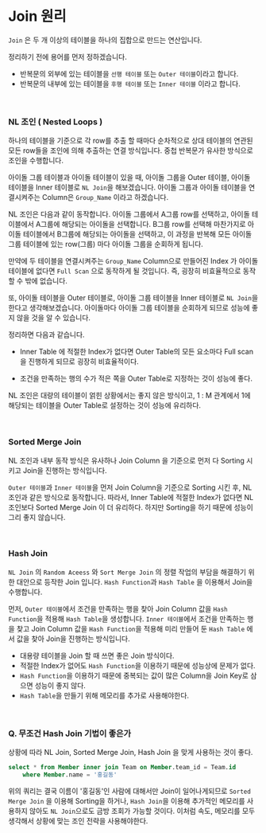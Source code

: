 # Join  원리

 `Join` 은 두 개 이상의 테이블을 하나의 집합으로 만드는 연산입니다.

 정리하기 전에 용어를 먼저 정하겠습니다.

- 반복문의 외부에 있는 테이블을 `선행 테이블` 또는 `Outer 테이블`이라고 합니다.
- 반복문의 내부에 있는 테이블을 `후행 테이블` 또는 `Inner 테이블` 이라고 합니다.

<br>

### NL 조인 ( Nested Loops )

 하나의 테이블을 기준으로 각 row를 추출 할 때마다 순차적으로 상대 테이블의 연관된 모든 row들을 조인에 의해 추출하는 연결 방식입니다. 중첩 반복문가 유사한 방식으로 조인을 수행합니다.

 아이돌 그룹 테이블과 아이돌 테이블이 있을 때, 아이돌 그룹을 Outer 테이블, 아이돌 테이블을 Inner 테이블로 `NL Join`을 해보겠습니다. 아이돌 그룹과 아이돌 테이블을 연결시켜주는 Column은 `Group_Name` 이라고 하겠습니다. 

 NL 조인은 다음과 같이 동작합니다. 아이돌 그룹에서 A그룹 row를 선택하고, 아이돌 테이블에서 A그룹에 해당되는 아이돌을 선택합니다. B그룹 row를 선택해 마찬가지로 아이돌 테이블에서 B그룹에 해당되는 아이돌을 선택하고, 이 과정을 반복해 모든 아이돌 그룹 테이블에 있는 row(그룹) 마다 아이돌 그룹을 순회하게 됩니다.

 만약에 두 테이블을 연결시켜주는 `Group_Name` Column으로 만들어진 Index 가 아이돌테이블에 없다면 `Full Scan` 으로 동작하게 될 것입니다. 즉, 굉장히 비효율적으로 동작할 수 밖에 없습니다.

 또, 아이돌 테이블을 Outer 테이블로, 아이돌 그룹 테이블을 Inner 테이블로 `NL Join`을 한다고 생각해보겠습니다. 아이돌마다 아이돌 그룹 테이블을 순회하게 되므로 성능에 좋지 않을 것을 알 수 있습니다.

 정리하면 다음과 같습니다.

- Inner Table 에 적절한 Index가 없다면 Outer Table의 모든 요소마다 Full scan을 진행하게 되므로 굉장히 비효율적이다.

- 조건을 만족하는 행의 수가 적은 쪽을 Outer Table로 지정하는 것이 성능에 좋다.

 NL 조인은 대량의 테이블이 얽힌 상황에서는 좋지 않은 방식이고, 1 : M 관계에서 1에 해당되는 테이블을 Outer Table로 설정하는 것이 성능에 유리하다.

<br>

### Sorted Merge Join

 NL 조인과 내부 동작 방식은 유사하나 Join Column 을 기준으로 먼저 다 Sorting 시키고 Join을 진행하는 방식입니다.

 `Outer 테이블`과 `Inner 테이블`을 먼저 Join Column을 기준으로 Sorting 시킨 후, NL 조인과 같은 방식으로 동작합니다. 따라서, Inner Table에 적절한 Index가 없다면 NL 조인보다 Sorted Merge Join 이 더 유리하다. 하지만 Sorting을 하기 때문에 성능이 그리 좋지 않습니다.

<br>

### Hash Join

  `NL Join` 의 `Random Aceess` 와 `Sort Merge Join` 의 정렬 작업의 부담을 해결하기 위한 대안으로 등작한 Join 입니다. `Hash Function`과 `Hash Table` 을 이용해서 Join을 수행합니다.

 먼저, `Outer 테이블`에서 조건을 만족하는 행을 찾아 Join Column 값을 `Hash Function`을 적용해 `Hash Table`을 생성합니다. `Inner 테이블`에서 조건을 만족하는 행을 찾고 Join Column 값을 `Hash Function`을 적용해 미리 만들어 둔 `Hash Table` 에서 값을 찾아 Join을 진행하는 방식입니다. 

-  대용량 테이블을 Join 할 때 쓰면 좋은 Join 방식이다.
- 적절한 Index가 없어도 `Hash Function`을 이용하기 때문에 성능상에 문제가 없다.
- `Hash Function`을 이용하기 때문에 중복되는 값이 많은 Column을 Join Key로 삼으면 성능이 좋지 않다.
- `Hash Table`을 만들기 위해 메모리를 추가로 사용해야한다.

<br>

### Q.  무조건 Hash Join 기법이 좋은가 

 상황에 따라 NL Join, Sorted Merge Join, Hash Join 을 맞게 사용하는 것이 좋다. 

```sql
select * from Member inner join Team on Member.team_id = Team.id
	where Member.name = '홍길동'
```

 위의 쿼리는 결국 이름이 '홍길동'인 사람에 대해서만 Join이 일어나게되므로 `Sorted Merge Join` 을 이용해 Sorting을 하거나, `Hash Join`을 이용해 추가적인 메모리를 사용하지 않아도 `NL Join`으로도 금방 조회가 가능할 것이다. 이처럼 속도, 메모리를 모두 생각해서 상황에 맞는 조인 전략을 사용해야한다.